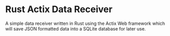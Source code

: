 # Rust Actix Data Receiver
A simple data receiver written in Rust using the Actix Web framework which will save JSON formatted data into a SQLite database for later use.